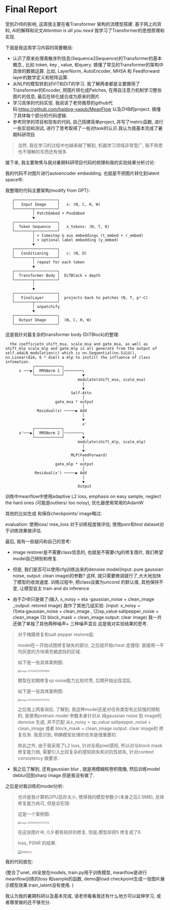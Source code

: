 # Final Report 

受到ZHB的影响, 这周我主要在看Transformer 架构的流模型搭建. 基于网上的资料, AI的解释和论文*Attention is all you need* 我学习了Transformer的思想原理和实现.

下面是我这周学习内容的简要概括:

-   认识了原来处理离散序列信息(Sequence2Sequence)的Transformer的基本概念., 比如 token, key , value, 和query. 搞懂了常见的Transformer的架构中具体的数据运算. 比如, LayerNorm, AutoEncoder, MHSA 和 Feedforward layer的数学定义和矩阵运算.
-   从NLP的模型转到对ViT和DiT的学习. 我了解两者都是主要挪用了Transformer的Encoder, 把图片转化成Patches, 在用自注意力机制学习整张图片的信息, 最后在转化缝合成为原来的图片.
-   学习具体的代码实现. 我阅读了老师推荐的github代码:https://github.com/haidog-yaqub/MeanFlow 以及ZHB的project. 搞懂了具体每个部分的代码逻辑.
-   参考同学的项目和现有的代码, 自己搭建简单project, 并写了metric函数, 进行一些实验和测试, 进行了思考取得了一些对task的认识.我认为我基本完成了暑期科研项目

> 当然, 我在学习的过程中也越来越了解到, 机器学习领域非常宽广, 我不熟悉也不理解的东西还有很多.

接下来, 我主要聚焦与我对暑期科研项目代码的梳理和我的实验结果分析讨论:

我的代码不对图片进行autoencoder embedding. 也就是不把图片转化到latent space中.

我整理的代码主要架构(modify from GPT):

```text
   ┌───────────────────┐
   │   Input Image     │   x: (N, C, H, W)
   └────────┬──────────┘
            │ PatchEmbed + PosEmbed
            ▼
   ┌───────────────────┐
   │  Token Sequence   │   x_tokens: (N, T, D)
   └────────┬──────────┘
            │ + timestep & aux embeddings (t_embed + r_embed)
            │ + optional label embedding (y_embed)
            ▼
   ┌───────────────────┐
   │   Conditioning    │   c: (N, D)
   └────────┬──────────┘
            │ repeat for each token
            ▼
   ┌───────────────────┐
   │  Transformer Body │  DiTBlock × depth
   └────────┬──────────┘
            │
            ▼
   ┌───────────────────┐
   │   FinalLayer      │  projects back to patches (N, T, p²·C)
   └────────┬──────────┘
            │ unpatchify
            ▼
   ┌───────────────────┐
   │  Output Image     │  (N, C, H, W)
   └───────────────────┘
```

这是我针对最复杂的transformer body (DiTBlock)的整理:

```text
  the coefficietn shift_msa, scale_msa and gate_msa, as well as shift_mlp scale_mlp and gate_mlp is all generate from the output of self.adaLN_modulation(c) which is nn.Sequential(nn.SiLU(), nn.Linear(dim, 6 * dim)) a mlp to instill the influence of class infomation.
  			┌────────────┐
      x ───▶│  RMSNorm 1 │────────┐
            └────────────┘        ▼
                                modulate(shift_msa, scale_msa)
                                  │
                                  ▼
                             Self-Attn
                                  │
                      gate_msa * output
                                  │
              Residual(x) ─────▶ Add
                                  │
                    			  ▼
                    			  x'
            ┌────────────┐
      x'───▶│  RMSNorm 2 │────────┐
            └────────────┘        ▼
                                modulate(shift_mlp, scale_mlp)
                                  │
                                  ▼
                             MLP(FeedForward)
                                  │
                      gate_mlp * output
                                  │
             Residual(x') ─────▶ Add
                   				  │
                                  ▼
                                Output
```

训练中meanflow中使用adaptive L2 loss, emphasis on easy sample, neglect the hard ones (可能是outliers/ too noisy), 优化器使用常用的AdamW

其他的比如生成 和保存checkpoints/ image略过.

evaluation: 使用loss/ mse_loss 对于训练程度做评估; 使用psnr和test dataset对于训练效果做评估.

最后, 我有一些疑问和自己的思考:

- image restorer是不需要class信息的, 也就是不需要cfg的修复图片, 我们希望model自己辨别和修复.
- 但是, 我们是否可以使用cfg训练出来的denoise model(input: pure gaussian noise, output: clean image)的参数? 这样, 就只需要微调就行了,大大地加快了模型的收敛速度. 训练过程中, 把class设置为uncond 的默认值, 其他保持不变, 让模型自主 train and do inference

- 由于ZHB只是做了(输入 x_noisy = eta $\cdot$gaussian_noise + clean_image ,;output: retored image) 我作了其他几组实验: (input: x_noisy = (1)eta$\cdot$gaussian_noise + clean_image , (2)sp_value$\cdot$​saltpepper_noise + clean_image (3) block_mask + clean_image output: clear image) 我一共还做了单独了其他两种噪声+ 三种噪声混合.这是我对实验结果的思考.

> 对于掩膜修复和salt pepper restore组: 
>
> model在一开始试图修复缺失的部分, 之后就开始cheat 走捷径: 直接用一平均灰度的方块填充被遮挡的区域.
>
> 如下是一张具体案例图:
>
> <img src="/home/jimmyxu/Downloads/assets/image-20250801201618688.png" alt="image-20250801201618688" style="zoom:50%;" />
>
> 模型在初期修复sp noise能力比较优秀, 后期开始出现混乱.
>
> 如下是一张具体案例图:
>
> <img src="/home/jimmyxu/Downloads/assets/image-20250801201510378.png" alt="image-20250801201510378" style="zoom:50%;" />
>
> 之后我上网查询后, 了解到, 我这种model还是对任务类型有比较强的限制的, 我使用pretrain model 参数本身针对从 纯gaussian noise 到 image的denoise 生成, 并不匹配 从x_noisy = sp_value$\cdot$saltpepper_noise + clean_image 或者 block_mask + clean_image output: clear image的 修复任务. 我意识到, 明确模型处理的任务是很重要的.
>
> 除此之外, 由于我采用了L2 loss, 针对全局pixel感知, 所以对与block mask修复能力弱, 需要引入比较复杂的感知损失和对抗性损失, 针对context consistency 做要求. 

- 我之后了解到, 还有gaussian blur , 就是用模糊核卷积图像, 然后训练model deblur回到sharp image.但是我没有做了.

之后是对我训练的model分析:

> 也许是我计算机GPU显存太小, 使得我的模型参数少(本身之后2.5MB), 总体修复能力尚可, 但是会犯错:
>
> 这是一个案例图:
>
> <img src="/home/jimmyxu/Downloads/assets/image-20250801201217124.png" alt="image-20250801201217124" style="zoom:50%;" />
>
> 在这张图片中, 0,9 都有较好的修复, 但是,模型却把5 修复成了6.
>
> loss, PSNR 的结果:
>
>  <img src="/home/jimmyxu/Downloads/assets/metrics.png" alt="metrics" style="zoom:67%;" />





我的代码放在:

(整合了unet, dit全放在models, train.py用于训练模型, meanflow是进行meanflow训练的loss 和sample的函数, demo是load checkpoint生成一张图片展示模型效果.train_latent没有使用. )

我认为我的暑期科研以及基本完成, 请老师看看我还有什么地方可以延伸学习, 或者哪里做的还不够充分.
